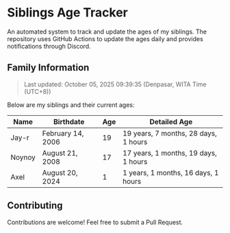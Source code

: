 # Siblings Age Tracker

An automated system to track and update the ages of my siblings. The repository uses GitHub Actions to update the ages daily and provides notifications through Discord.

## Family Information

> Last updated: October 05, 2025 09:39:35 (Denpasar, WITA Time (UTC+8))

Below are my siblings and their current ages:

| Name | Birthdate | Age | Detailed Age |
|------|-----------|-----|-------------|
| Jay-r | February 14, 2006 | 19 | 19 years, 7 months, 28 days, 1 hours |
| Noynoy | August 21, 2008 | 17 | 17 years, 1 months, 19 days, 1 hours |
| Axel | August 20, 2024 | 1 | 1 years, 1 months, 16 days, 1 hours |

## Contributing

Contributions are welcome! Feel free to submit a Pull Request.